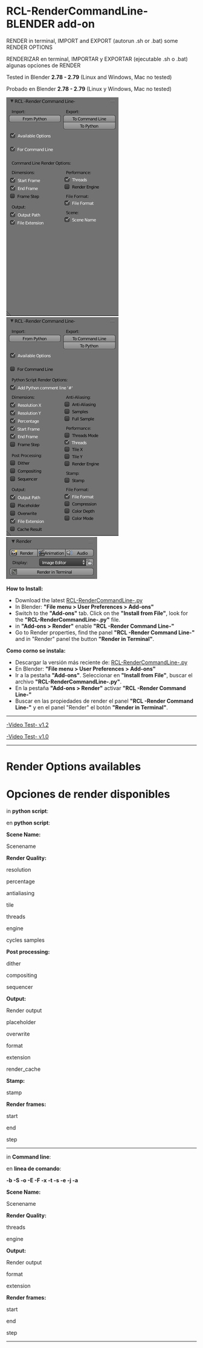 # RCL-RenderCommandLine- BLENDER add-on  
RENDER in terminal, IMPORT and EXPORT (autorun .sh or .bat) some RENDER OPTIONS

RENDERIZAR en terminal, IMPORTAR y EXPORTAR (ejecutable .sh o .bat) algunas opciones de RENDER 

Tested in Blender **2.78 - 2.79** (Linux and Windows, Mac no tested) 

Probado en Blender **2.78 - 2.79** (Linux y Windows, Mac no tested)

![RCL-CommandLineOptions](https://github.com/eLeDeTe-LoDeTanda/RCL-RenderCommandLine-/blob/master/RCL-Panel-1.png)
![RCL-PythonOptions](https://github.com/eLeDeTe-LoDeTanda/RCL-RenderCommandLine-/blob/master/RCL-Panel-2.png)
![RCL-Render in terminal](https://github.com/eLeDeTe-LoDeTanda/RCL-RenderCommandLine-/blob/master/RCL-RenderPanel.png)

**How to Install:**
* Download the latest [RCL-RenderCommandLine-.py](https://github.com/eLeDeTe-LoDeTanda/RCL-RenderCommandLine-/raw/master/RCL-RenderCommandLine-.py)
* In Blender: **"File menu > User Preferences > Add-ons"**
* Switch to the **"Add-ons"** tab. Click on the **"Install from File"**, look for the **"RCL-RenderCommandLine-.py"** file.
* in **"Add-ons > Render"** enable **"RCL -Render Command Line-"**
* Go to Render properties, find the panel **"RCL -Render Command Line-"** and in "Render" panel the button **"Render in Terminal"**.

**Como corno se instala:**
* Descargar la versión más reciente de: [RCL-RenderCommandLine-.py](https://github.com/eLeDeTe-LoDeTanda/RCL-RenderCommandLine-/raw/master/RCL-RenderCommandLine-.py)
* En Blender: **"File menu > User Preferences > Add-ons"**
* Ir a la pestaña **"Add-ons"**. Seleccionar en **"Install from File"**, buscar el archivo **"RCL-RenderCommandLine-.py"**.
* En la pestaña **"Add-ons > Render"** activar **"RCL -Render Command Line-"**
* Buscar en las propiedades de render el panel **"RCL -Render Command Line-"** y en el panel "Render" el botón **"Render in Terminal"**.

-------------------
[-Video Test- v1.2](https://youtu.be/6PXEk8NP3p0)

[-Video Test- v1.0](https://www.youtube.com/watch?v=9mnMKc7QdMY)

-------------------


# Render Options availables

# Opciones de render disponibles

in **python script**:  

en **python script**:


**Scene Name:**

Scenename

**Render Quality:**

resolution

percentage

antialiasing

tile

threads

engine

cycles samples

**Post processing:**

dither

compositing

sequencer

**Output:**

Render output

placeholder

overwrite

format

extension

render_cache

**Stamp:**

stamp

**Render frames:**

start

end

step

-------------------

in **Command line**:  

en **linea de comando**:


**-b  -S  -o  -E  -F  -x  -t  -s  -e  -j  -a**

**Scene Name:**

Scenename

**Render Quality:**

threads

engine

**Output:**

Render output

format

extension

**Render frames:**

start

end

step

-------------------
